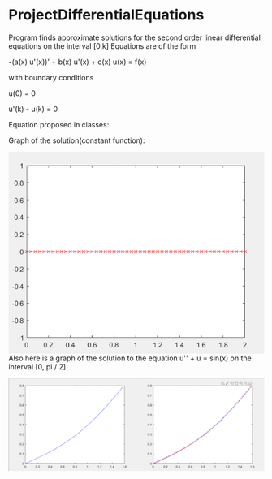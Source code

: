 # ProjectDifferentialEquations

Program finds approximate solutions for the second order linear differential equations on the interval [0,k]
Equations are of the form

-(a(x) u'(x))' + b(x) u'(x) + c(x) u(x) = f(x)

with boundary conditions

u(0) = 0

u'(k) - u(k) = 0



Equation proposed in classes:

<img src="Pictures/DiffEq.png" width="256" height="300"
     alt="DiffEq.png"
     style="width: 0px; height: 0px; float: left; margin-right: 10px;" />
     
Graph of the solution(constant function):

<img src="Pictures/DiffEqSolution1.png"
     alt="DiffEqSolution1.png"
     style="float: left; margin-right: 10px;" />
     

Also here is a graph of the solution to the equation u'' + u = sin(x) on the interval [0, pi / 2]

<img src="Pictures/DiffEqSolutionExample.png"
     alt="DiffEqSolutionExample.png"
     style="float: left; margin-right: 10px;" />
